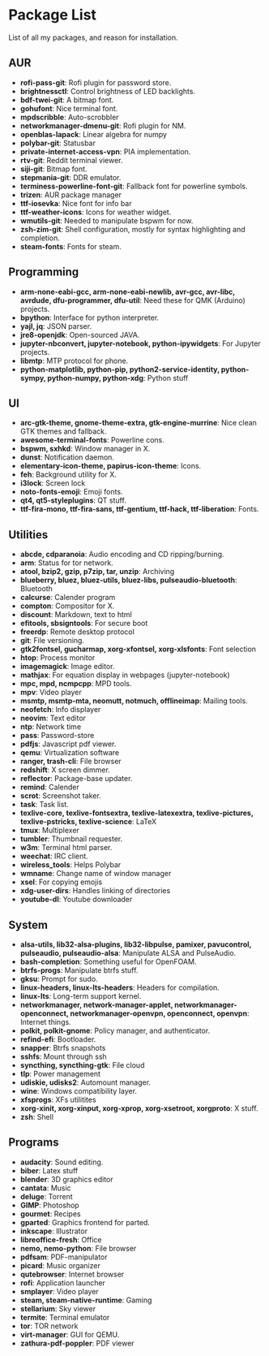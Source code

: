 # Package List

List of all my packages, and reason for installation.

## AUR

* **rofi-pass-git**: Rofi plugin for password store.
* **brightnessctl**: Control brightness of LED backlights.
* **bdf-twei-git**: A bitmap font.
* **gohufont**: Nice terminal font.
* **mpdscribble**: Auto-scrobbler
* **networkmanager-dmenu-git**: Rofi plugin for NM.
* **openblas-lapack**: Linear algebra for numpy
* **polybar-git**: Statusbar
* **private-internet-access-vpn**: PIA implementation.
* **rtv-git**: Reddit terminal viewer.
* **siji-git**: Bitmap font.
* **stepmania-git**: DDR emulator.
* **terminess-powerline-font-git**: Fallback font for powerline symbols.
* **trizen**: AUR package manager
* **ttf-iosevka**: Nice font for info bar
* **ttf-weather-icons**: Icons for weather widget.
* **wmutils-git**: Needed to manipulate bspwm for now.
* **zsh-zim-git**: Shell configuration, mostly for syntax highlighting and completion.
* **steam-fonts**: Fonts for steam.

## Programming

* **arm-none-eabi-gcc, arm-none-eabi-newlib, avr-gcc, avr-libc, avrdude, dfu-programmer, dfu-util**: Need these for QMK (Arduino) projects.
* **bpython**: Interface for python interpreter.
* **yajl, jq**: JSON parser.
* **jre8-openjdk**: Open-sourced JAVA.
* **jupyter-nbconvert, jupyter-notebook, python-ipywidgets**: For Jupyter projects.
* **libmtp**: MTP protocol for phone.
* **python-matplotlib, python-pip, python2-service-identity, python-sympy, python-numpy, python-xdg**: Python stuff

## UI

* **arc-gtk-theme, gnome-theme-extra, gtk-engine-murrine**: Nice clean GTK themes and fallback.
* **awesome-terminal-fonts**: Powerline cons.
* **bspwm, sxhkd**: Window manager in X.
* **dunst**: Notification daemon.
* **elementary-icon-theme, papirus-icon-theme**: Icons.
* **feh**: Background utility for X.
* **i3lock**: Screen lock
* **noto-fonts-emoji**: Emoji fonts.
* **qt4, qt5-styleplugins**: QT stuff.
* **ttf-fira-mono, ttf-fira-sans, ttf-gentium, ttf-hack, ttf-liberation**: Fonts.

## Utilities

* **abcde, cdparanoia**: Audio encoding and CD ripping/burning.
* **arm**: Status for tor network.
* **atool, bzip2, gzip, p7zip, tar, unzip**: Archiving
* **blueberry, bluez, bluez-utils, bluez-libs, pulseaudio-bluetooth**: Bluetooth
* **calcurse**: Calender program
* **compton**: Compositor for X.
* **discount**: Markdown, text to html
* **efitools, sbsigntools**: For secure boot
* **freerdp**: Remote desktop protocol
* **git**: File versioning.
* **gtk2fontsel, gucharmap, xorg-xfontsel, xorg-xlsfonts**: Font selection
* **htop**: Process monitor
* **imagemagick**: Image editor.
* **mathjax**: For equation display in webpages (jupyter-notebook)
* **mpc, mpd, ncmpcpp**: MPD tools.
* **mpv**: Video player
* **msmtp, msmtp-mta, neomutt, notmuch, offlineimap**: Mailing tools.
* **neofetch**: Info displayer
* **neovim**: Text editor
* **ntp**: Network time
* **pass**: Password-store
* **pdfjs**: Javascript pdf viewer.
* **qemu**: Virtualization software
* **ranger, trash-cli**: File browser
* **redshift**: X screen dimmer.
* **reflector**: Package-base updater.
* **remind**: Calender
* **scrot**: Screenshot taker.
* **task**: Task list.
* **texlive-core, texlive-fontsextra, texlive-latexextra, texlive-pictures, texlive-pstricks, texlive-science**: LaTeX
* **tmux**: Multiplexer
* **tumbler**: Thumbnail requester.
* **w3m**: Terminal html parser.
* **weechat**: IRC client.
* **wireless_tools**: Helps Polybar
* **wmname**: Change name of window manager
* **xsel**: For copying emojis
* **xdg-user-dirs**: Handles linking of directories
* **youtube-dl**: Youtube downloader

## System

* **alsa-utils, lib32-alsa-plugins, lib32-libpulse, pamixer, pavucontrol, pulseaudio, pulseaudio-alsa**: Manipulate ALSA and PulseAudio.
* **bash-completion**: Something useful for OpenFOAM.
* **btrfs-progs**: Manipulate btrfs stuff.
* **gksu**: Prompt for sudo.
* **linux-headers, linux-lts-headers**: Headers for compilation.
* **linux-lts**: Long-term support kernel.
* **networkmanager, network-manager-applet, networkmanager-openconnect, networkmanager-openvpn, openconnect, openvpn**: Internet things.
* **polkit, polkit-gnome**: Policy manager, and authenticator.
* **refind-efi**: Bootloader.
* **snapper**: Btrfs snapshots
* **sshfs**: Mount through ssh
* **syncthing, syncthing-gtk**: File cloud
* **tlp**: Power management
* **udiskie, udisks2**: Automount manager.
* **wine**: Windows compatibility layer.
* **xfsprogs**: XFs utilitites
* **xorg-xinit, xorg-xinput, xorg-xprop, xorg-xsetroot, xorgproto**: X stuff.
* **zsh**: Shell


## Programs

* **audacity**: Sound editing.
* **biber**: Latex stuff
* **blender**: 3D graphics editor
* **cantata**: Music
* **deluge**: Torrent
* **GIMP**: Photoshop
* **gourmet**: Recipes
* **gparted**: Graphics frontend for parted.
* **inkscape**: Illustrator
* **libreoffice-fresh**: Office
* **nemo, nemo-python**: File browser
* **pdfsam**: PDF-manipulator
* **picard**: Music organizer
* **qutebrowser**: Internet browser
* **rofi**: Application launcher
* **smplayer**: Video player
* **steam, steam-native-runtime**: Gaming
* **stellarium**: Sky viewer
* **termite**: Terminal emulator
* **tor**: TOR network
* **virt-manager**: GUI for QEMU.
* **zathura-pdf-poppler**: PDF viewer
